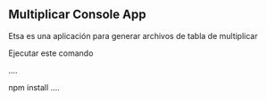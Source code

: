 ## Multiplicar Console App

Etsa es una aplicación para generar archivos de tabla de multiplicar

Ejecutar este comando

....

npm install
....